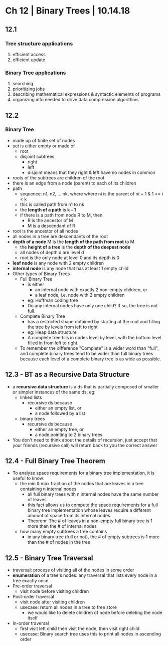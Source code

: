 # Ch 12 | Binary Trees | 10.14.18

## 12.1

### Tree structure applications
1. efficient access
2. efficient update

### Binary Tree applications
1. searching
2. prioritizing jobs
3. describing mathematical expressions & syntactic elements of programs
4. organizing info needed to drive data compression algorithms

## 12.2
### Binary Tree

* made up of finite set of nodes
* set is either empty or made of
  * root
  * disjoint subtrees
    * right
    * left
    * disjoint means that they right & left have no nodes in common
* roots of the subtrees are children of the root
* there is an edge from a node (parent) to each of its children
* path
  * sequence: n1, n2, ... nk, where where ni is the parent of ni + 1 & 1 <= i < k
  * this is called path from n1 to nk
  * the __length of a path__ is __k - 1__
  * if there is a path from node R to M, then
    * R is the ancestor of M
    * M is a descendant of R
* root is the ancestor of all nodes
* all nodes in a tree are descendants of the root
* __depth of a node__ M is the __length of the path from root__ to M
  * the __height of a tree__ is the __depth of the deepest node__
  * all nodes of depth d are level d
  * root is the only node at level 0 and its depth is 0
* __leaf node__ is any node with 2 empty children
* __internal node__ is any node that has at least 1 empty child
* Other types of Binary Trees
  * Full Binary Tree
    * is either
      * an internal node with exactly 2 non-empty children, or
      * a leaf node, i.e. node with 2 empty children
    * eg: Huffman coding tree
    * Do any internal nodes have only one child? If so, the tree is not full.
  * Complete Binary Tree
    * has a restricted shape obtained by starting at the root and filling
    the tree by levels from left to right
    * eg: Heap data structure
    * A complete tree fills in nodes level by level, with the bottom level filled in from left to right.
  * To remember the difference "Complete" is a wider word than "full", and complete binary trees tend to be wider than full binary trees because each level of a complete binary tree is as wide as possible.

## 12.3 - BT as a Recursive Data Structure

* a __recursive data structure__ is a ds that is partially composed of smaller or simpler instances of the same ds, eg:
  * linked lists
    * recursive ds because
      * either an empty list, or
      * a node followed by a list
  * binary trees
    * recursive ds because
      * either an empty tree, or
      * a node pointing to 2 binary trees
* You don't need to think about the details of recursion, just accept that your friends (recursive call) will return back to you the correct answer

## 12.4 - Full Binary Tree Theorem

* To analyze space requirements for a binary tree implementation, it is useful to know:
  * the min & max fraction of the nodes that are leaves in a tree containing n internal nodes
    * all full binary trees with n internal nodes have the same number of leaves
    * this fact allows us to compute the space requirements for a full binary tree implementation whose leaves require a different amount of space from its internal nodes
    * Theorem: The # of leaves in a non-empty full binary tree is 1 more than the # of internal nodes
  * how many empty subtrees a tree contains
    * in any binary tree (full or not), the # of empty subtrees is 1 more than the # of nodes in the tree

## 12.5 - Binary Tree Traversal

* traversal: process of visiting all of the nodes in some order
* __enumeration__ of a tree's nodes: any traversal that lists every node in a tree exactly once
* Pre-order traversal
  * visit node before visiting children
* Post-order traversal
  * visit node after visiting children
  * usecase: return all nodes in a tree to free store
    * we would like to delete children of node before deleting the node itself
* In-order traversal
  * first visit left child then visit the node, then visit right child
  * usecase: Binary search tree uses this to print all nodes in ascending order
